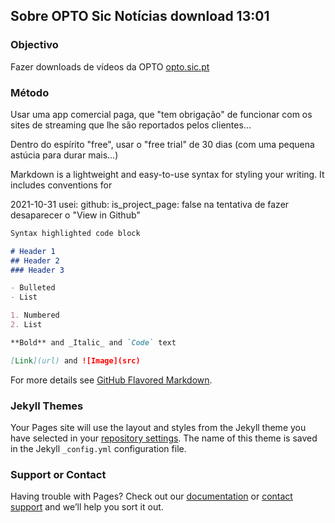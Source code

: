 ## Sobre OPTO Sic Notícias download 13:01
<!--
2021-10-30 vamos lá a "comment out" isto da edição:
You can use the [editor on GitHub](https://github.com/rec2022/rec/edit/main/README.md) to maintain and preview the content for your website in Markdown files.

Whenever you commit to this repository, GitHub Pages will run [Jekyll](https://jekyllrb.com/) to rebuild the pages in your site, from the content in your Markdown files.
-->
<style>
  .container {
  display:none;
  }
</style>
### Objectivo
Fazer downloads de vídeos da OPTO [opto.sic.pt](https://opto.sic.pt)
### Método
Usar uma app comercial paga, que "tem obrigação" de funcionar com os sites de streaming que lhe são reportados pelos clientes... 

Dentro do espírito "free", usar o "free trial" de 30 dias (com uma pequena astúcia para durar mais...) 

Markdown is a lightweight and easy-to-use syntax for styling your writing. It includes conventions for

2021-10-31 usei:
github:
  is_project_page: false
na tentativa de fazer desaparecer o "View in Github"
```markdown
Syntax highlighted code block

# Header 1
## Header 2
### Header 3

- Bulleted
- List

1. Numbered
2. List

**Bold** and _Italic_ and `Code` text

[Link](url) and ![Image](src)
```

For more details see [GitHub Flavored Markdown](https://guides.github.com/features/mastering-markdown/).

### Jekyll Themes

Your Pages site will use the layout and styles from the Jekyll theme you have selected in your [repository settings](https://github.com/rec2022/rec/settings/pages). The name of this theme is saved in the Jekyll `_config.yml` configuration file.

### Support or Contact

Having trouble with Pages? Check out our [documentation](https://docs.github.com/categories/github-pages-basics/) or [contact support](https://support.github.com/contact) and we’ll help you sort it out.
